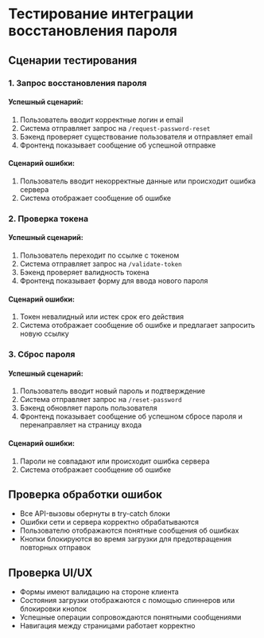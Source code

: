 # Тестирование интеграции восстановления пароля

## Сценарии тестирования

### 1. Запрос восстановления пароля

#### Успешный сценарий:
1. Пользователь вводит корректные логин и email
2. Система отправляет запрос на `/request-password-reset`
3. Бэкенд проверяет существование пользователя и отправляет email
4. Фронтенд показывает сообщение об успешной отправке

#### Сценарий ошибки:
1. Пользователь вводит некорректные данные или происходит ошибка сервера
2. Система отображает сообщение об ошибке

### 2. Проверка токена

#### Успешный сценарий:
1. Пользователь переходит по ссылке с токеном
2. Система отправляет запрос на `/validate-token`
3. Бэкенд проверяет валидность токена
4. Фронтенд показывает форму для ввода нового пароля

#### Сценарий ошибки:
1. Токен невалидный или истек срок его действия
2. Система отображает сообщение об ошибке и предлагает запросить новую ссылку

### 3. Сброс пароля

#### Успешный сценарий:
1. Пользователь вводит новый пароль и подтверждение
2. Система отправляет запрос на `/reset-password`
3. Бэкенд обновляет пароль пользователя
4. Фронтенд показывает сообщение об успешном сбросе пароля и перенаправляет на страницу входа

#### Сценарий ошибки:
1. Пароли не совпадают или происходит ошибка сервера
2. Система отображает сообщение об ошибке

## Проверка обработки ошибок

- Все API-вызовы обернуты в try-catch блоки
- Ошибки сети и сервера корректно обрабатываются
- Пользователю отображаются понятные сообщения об ошибках
- Кнопки блокируются во время загрузки для предотвращения повторных отправок

## Проверка UI/UX

- Формы имеют валидацию на стороне клиента
- Состояния загрузки отображаются с помощью спиннеров или блокировки кнопок
- Успешные операции сопровождаются понятными сообщениями
- Навигация между страницами работает корректно
